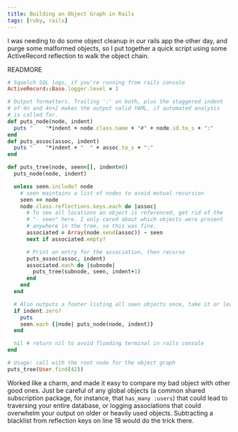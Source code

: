 ```yaml
---
title: Building an Object Graph in Rails
tags: [ruby, rails]
---
```


I was needing to do some object cleanup in our rails app the other day, and purge some malformed objects, so I put together a quick script using some ActiveRecord reflection to walk the object chain.

READMORE

~~~ruby
# Squelch SQL logs, if you're running from rails console
ActiveRecord::Base.logger.level = 1

# Output formatters. Trailing ':' on both, plus the staggered indent
# of 4n and 4n+2 makes the output valid YAML, if automated analysis
# is called for.
def puts_node(node, indent)
  puts "    "*indent + node.class.name + "#" + node.id.to_s + ":"
end
def puts_assoc(assoc, indent)
  puts "    "*indent + "  " + assoc.to_s + ":"
end

def puts_tree(node, seen=[], indent=0)
  puts_node(node, indent)

  unless seen.include? node
    # seen maintains a list of nodes to avoid mutual recursion
    seen << node
    node.class.reflections.keys.each do |assoc|
      # To see all locations an object is referenced, get rid of the
      # "- seen" here. I only cared about which objects were present
      # anywhere in the tree, so this was fine.
      associated = Array(node.send(assoc)) - seen
      next if associated.empty?

      # Print an entry for the association, then recurse
      puts_assoc(assoc, indent)
      associated.each do |subnode|
        puts_tree(subnode, seen, indent+1)
      end
    end
  end

  # Also outputs a footer listing all seen objects once, take it or leave it
  if indent.zero?
    puts
    seen.each {|node| puts_node(node, indent)}
  end

  nil # return nil to avoid flooding terminal in rails console
end

# Usage: call with the root node for the object graph
puts_tree(User.find(42))
~~~

Worked like a charm, and made it easy to compare my bad object with other good ones. Just be careful of any global objects (a common shared subscription package, for instance, that `has_many :users`) that could lead to traversing your entire database, or logging associations that could overwhelm your output on older or heavily used objects. Subtracting a blacklist from reflection keys on line 18 would do the trick there.
